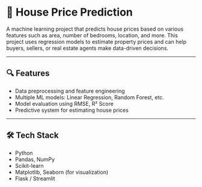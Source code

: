 # 🏡 House Price Prediction

A machine learning project that predicts house prices based on various features such as area, number of bedrooms, location, and more. This project uses regression models to estimate property prices and can help buyers, sellers, or real estate agents make data-driven decisions.

---

## 🔍 Features

- Data preprocessing and feature engineering
- Multiple ML models: Linear Regression, Random Forest, etc.
- Model evaluation using RMSE, R² Score
- Predictive system for estimating house prices

---

## 🛠️ Tech Stack

- Python
- Pandas, NumPy
- Scikit-learn
- Matplotlib, Seaborn (for visualization)
- Flask / Streamlit
